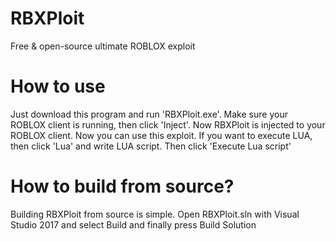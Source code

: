 # RBXPloit
Free &amp; open-source ultimate ROBLOX exploit

# How to use
Just download this program and run 'RBXPloit.exe'. Make sure your ROBLOX client is running, then click 'Inject'.
Now RBXPloit is injected to your ROBLOX client. Now you can use this exploit. If you want to execute LUA, then
click 'Lua' and write LUA script. Then click 'Execute Lua script'

# How to build from source?
Building RBXPloit from source is simple. Open RBXPloit.sln with Visual Studio 2017 and select Build and finally press Build Solution
